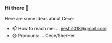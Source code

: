 ### Hi there 👋



Here are some ideas about Cece:

- 📫 How to reach me: ... jieshi1018@gmail.com
- 😄 Pronouns: ... Cece/She/Her

